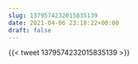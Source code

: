 ```yaml
---
slug: 1379574232015835139
date: 2021-04-06 23:18:22+00:00
draft: false
---
```


{{< tweet 1379574232015835139 >}}
